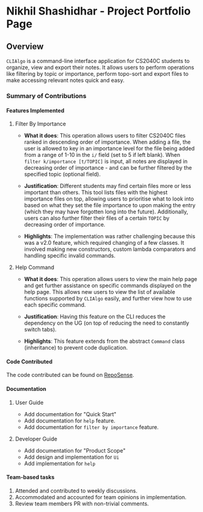 # Nikhil Shashidhar - Project Portfolio Page

## Overview
`CLIAlgo` is a command-line interface application for CS2040C students to organize, view and export their notes. It 
allows users to perform operations like filtering by topic or importance, perform topo-sort and export files to make 
accessing relevant notes quick and easy.

### Summary of Contributions

#### Features Implemented

1. Filter By Importance

   - **What it does**: This operation allows users to filter CS2040C files ranked in descending order of importance. 
   When adding a file, the user is allowed to key in an importance level for the file being added from a range of 1-10
   in the `i/` field (set to 5 if left blank). When `filter k/importance [t/TOPIC]` is input, all notes are displayed 
   in decreasing order of importance - and can be further filtered by the specified topic (optional field). 

   - **Justification**: Different students may find certain files more or less important than others. This tool lists 
   files with the highest importance files on top, allowing users to prioritise what to look into based on what they 
   set the file importance to upon making the entry (which they may have forgotten long into the future). Additionally,
   users can also further filter their files of a certain `TOPIC` by decreasing order of importance.
   
   - **Highlights**: The implementation was rather challenging because this was a v2.0 feature, which required changing 
   of a few classes. It involved making new constructors, custom lambda comparators and handling specific invalid 
   commands.

2. Help Command

   - **What it does**: This operation allows users to view the main help page and get further assistance on specific
   commands displayed on the help page. This allows new users to view the list of available functions supported
   by `CLIAlgo` easily, and further view how to use each specific command.
   
   - **Justification**: Having this feature on the CLI reduces the dependency on the UG (on top of reducing the need to 
   constantly switch tabs).
   
   - **Highlights**: This feature extends from the abstract `Command` class (inheritance) to prevent code duplication.

#### Code Contributed
The code contributed can be found on [RepoSense](https://nus-cs2113-ay2223s2.github.io/tp-dashboard/?search=nikkiDEEE&sort=groupTitle&sortWithin=title&timeframe=commit&mergegroup=&groupSelect=groupByRepos&breakdown=true&checkedFileTypes=docs~functional-code~test-code~other&since=2023-02-17&tabOpen=true&tabType=authorship&tabAuthor=nikkiDEEE&tabRepo=AY2223S2-CS2113-T15-1%2Ftp%5Bmaster%5D&authorshipIsMergeGroup=false&authorshipFileTypes=docs~functional-code~test-code&authorshipIsBinaryFileTypeChecked=false&authorshipIsIgnoredFilesChecked=false).

#### Documentation
1. User Guide
   - Add documentation for "Quick Start"
   - Add documentation for `help` feature.
   - Add documentation for `filter by importance` feature.

2. Developer Guide
   - Add documentation for "Product Scope"
   - Add design and implementation for `Ui`
   - Add implementation for `help`

#### Team-based tasks
1. Attended and contributed to weekly discussions.
2. Accommodated and accounted for team opinions in implementation.
3. Review team members PR with non-trivial comments.

